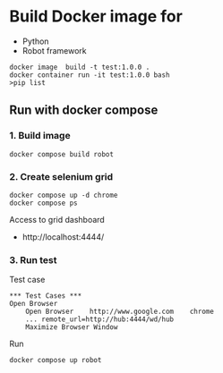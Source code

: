 # Build Docker image for 
* Python
* Robot framework

```
docker image  build -t test:1.0.0 .
docker container run -it test:1.0.0 bash
>pip list
```

## Run with docker compose

### 1. Build image
```
docker compose build robot
```

### 2. Create selenium grid
```
docker compose up -d chrome
docker compose ps
```

Access to grid dashboard
* http://localhost:4444/

### 3. Run test

Test case
```
*** Test Cases ***
Open Browser
    Open Browser    http://www.google.com    chrome
    ... remote_url=http://hub:4444/wd/hub
    Maximize Browser Window
```

Run
```
docker compose up robot
```